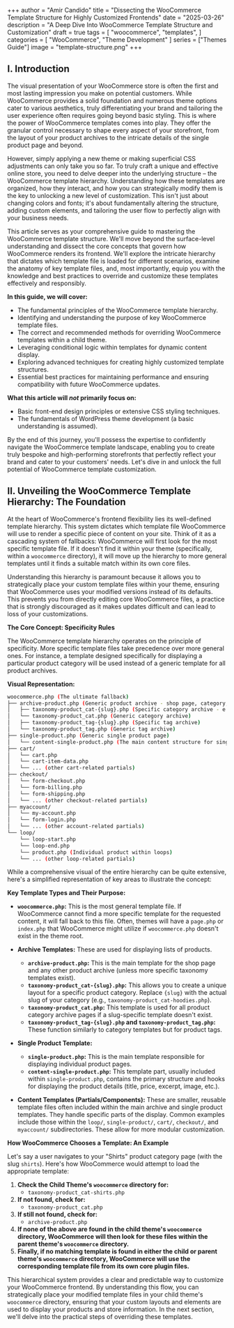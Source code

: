 +++
author = "Amir Candido"
title = "Dissecting the WooCommerce Template Structure for Highly Customized Frontends"
date = "2025-03-26"
description = "A Deep Dive Into WooCommerce Template Structure and Customization"
draft  = true
tags = [
    "woocommerce",
    "templates",
]
categories = [
    "WooCommerce",
    "Theme Development"
]
series = ["Themes Guide"]
image = "template-structure.png"
+++

## I. Introduction  

The visual presentation of your WooCommerce store is often the first and most lasting impression you make on potential customers. While WooCommerce provides a solid foundation and numerous theme options cater to various aesthetics, truly differentiating your brand and tailoring the user experience often requires going beyond basic styling. This is where the power of WooCommerce templates comes into play. They offer the granular control necessary to shape every aspect of your storefront, from the layout of your product archives to the intricate details of the single product page and beyond.

However, simply applying a new theme or making superficial CSS adjustments can only take you so far. To truly craft a unique and effective online store, you need to delve deeper into the underlying structure – the WooCommerce template hierarchy. Understanding how these templates are organized, how they interact, and how you can strategically modify them is the key to unlocking a new level of customization. This isn't just about changing colors and fonts; it's about fundamentally altering the structure, adding custom elements, and tailoring the user flow to perfectly align with your business needs.

This article serves as your comprehensive guide to mastering the WooCommerce template structure. We'll move beyond the surface-level understanding and dissect the core concepts that govern how WooCommerce renders its frontend. We'll explore the intricate hierarchy that dictates which template file is loaded for different scenarios, examine the anatomy of key template files, and, most importantly, equip you with the knowledge and best practices to override and customize these templates effectively and responsibly.

**In this guide, we will cover:**

* The fundamental principles of the WooCommerce template hierarchy.
* Identifying and understanding the purpose of key WooCommerce template files.
* The correct and recommended methods for overriding WooCommerce templates within a child theme.
* Leveraging conditional logic within templates for dynamic content display.
* Exploring advanced techniques for creating highly customized template structures.
* Essential best practices for maintaining performance and ensuring compatibility with future WooCommerce updates.

**What this article will *not* primarily focus on:**

* Basic front-end design principles or extensive CSS styling techniques.
* The fundamentals of WordPress theme development (a basic understanding is assumed).

By the end of this journey, you'll possess the expertise to confidently navigate the WooCommerce template landscape, enabling you to create truly bespoke and high-performing storefronts that perfectly reflect your brand and cater to your customers' needs. Let's dive in and unlock the full potential of WooCommerce template customization.

## II. Unveiling the WooCommerce Template Hierarchy: The Foundation

At the heart of WooCommerce's frontend flexibility lies its well-defined template hierarchy. This system dictates which template file WooCommerce will use to render a specific piece of content on your site. Think of it as a cascading system of fallbacks: WooCommerce will first look for the most specific template file. If it doesn't find it within your theme (specifically, within a `woocommerce` directory), it will move up the hierarchy to more general templates until it finds a suitable match within its own core files.

Understanding this hierarchy is paramount because it allows you to strategically place your custom template files within your theme, ensuring that WooCommerce uses your modified versions instead of its defaults. This prevents you from directly editing core WooCommerce files, a practice that is strongly discouraged as it makes updates difficult and can lead to loss of your customizations.

**The Core Concept: Specificity Rules**

The WooCommerce template hierarchy operates on the principle of specificity. More specific template files take precedence over more general ones. For instance, a template designed specifically for displaying a particular product category will be used instead of a generic template for all product archives.

**Visual Representation:**

```bash
woocommerce.php (The ultimate fallback)
├── archive-product.php (Generic product archive - shop page, category, tag)
│   ├── taxonomy-product_cat-{slug}.php (Specific category archive - e.g., taxonomy-product_cat-shirts.php)
│   └── taxonomy-product_cat.php (Generic category archive)
│   ├── taxonomy-product_tag-{slug}.php (Specific tag archive)
│   └── taxonomy-product_tag.php (Generic tag archive)
├── single-product.php (Generic single product page)
│   └── content-single-product.php (The main content structure for single products)
├── cart/
│   └── cart.php
│   └── cart-item-data.php
│   └── ... (other cart-related partials)
├── checkout/
│   └── form-checkout.php
│   └── form-billing.php
│   └── form-shipping.php
│   └── ... (other checkout-related partials)
├── myaccount/
│   └── my-account.php
│   └── form-login.php
│   └── ... (other account-related partials)
└── loop/
    └── loop-start.php
    └── loop-end.php
    └── product.php (Individual product within loops)
    └── ... (other loop-related partials)
```

While a comprehensive visual of the entire hierarchy can be quite extensive, here's a simplified representation of key areas to illustrate the concept:

**Key Template Types and Their Purpose:**

* **`woocommerce.php`:** This is the most general template file. If WooCommerce cannot find a more specific template for the requested content, it will fall back to this file. Often, themes will have a `page.php` or `index.php` that WooCommerce might utilize if `woocommerce.php` doesn't exist in the theme root.

* **Archive Templates:** These are used for displaying lists of products.
    * **`archive-product.php`:** This is the main template for the shop page and any other product archive (unless more specific taxonomy templates exist).
    * **`taxonomy-product_cat-{slug}.php`:** This allows you to create a unique layout for a specific product category. Replace `{slug}` with the actual slug of your category (e.g., `taxonomy-product_cat-hoodies.php`).
    * **`taxonomy-product_cat.php`:** This template is used for all product category archive pages if a slug-specific template doesn't exist.
    * **`taxonomy-product_tag-{slug}.php` and `taxonomy-product_tag.php`:** These function similarly to category templates but for product tags.

* **Single Product Template:**
    * **`single-product.php`:** This is the main template responsible for displaying individual product pages.
    * **`content-single-product.php`:** This template part, usually included within `single-product.php`, contains the primary structure and hooks for displaying the product details (title, price, excerpt, image, etc.).

* **Content Templates (Partials/Components):** These are smaller, reusable template files often included within the main archive and single product templates. They handle specific parts of the display. Common examples include those within the `loop/`, `single-product/`, `cart/`, `checkout/`, and `myaccount/` subdirectories. These allow for more modular customization.

**How WooCommerce Chooses a Template: An Example**

Let's say a user navigates to your "Shirts" product category page (with the slug `shirts`). Here's how WooCommerce would attempt to load the appropriate template:

1.  **Check the Child Theme's `woocommerce` directory for:**
    * `taxonomy-product_cat-shirts.php`
2.  **If not found, check for:**
    * `taxonomy-product_cat.php`
3.  **If still not found, check for:**
    * `archive-product.php`
4.  **If none of the above are found in the child theme's `woocommerce` directory, WooCommerce will then look for these files within the parent theme's `woocommerce` directory.**
5.  **Finally, if no matching template is found in either the child or parent theme's `woocommerce` directory, WooCommerce will use the corresponding template file from its own core plugin files.**

This hierarchical system provides a clear and predictable way to customize your WooCommerce frontend. By understanding this flow, you can strategically place your modified template files in your child theme's `woocommerce` directory, ensuring that your custom layouts and elements are used to display your products and store information. In the next section, we'll delve into the practical steps of overriding these templates.